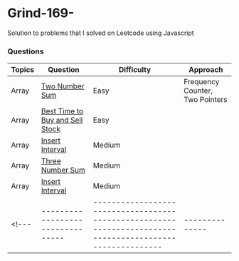 # Grind-169-
Solution to problems that I solved on Leetcode using Javascript
### Questions
|**Topics**                          |**Question**                                                                                         |**Difficulty**|**Approach**                                        |
|------------------------------------|-----------------------------------------------------------------------------------------------------|--------------|----------------------------------------------------|
|Array                               |[Two Number Sum](/Array/two_sum.md)                                                                                    |Easy          |Frequency Counter, Two Pointers                     |
|Array                               |[Best Time to Buy and Sell Stock](/Array/buy-and-sell-stock.md)                                                                     |Easy          |                 |
|Array                               |[Insert Interval](/Array/insert-interval.md)                                                                   |Medium          |                 |
|Array                               |[Three Number Sum](/Array/three-sum.md)                                                                   |Medium          |                 |
|Array                               |[Insert Interval](/Array/two_sum.md)                                                                   |Medium          |                 |
<!---|--------------------------------|---------------------------------------------------------------------------------------------------------|--------------|----------------------------------------------------|--->

